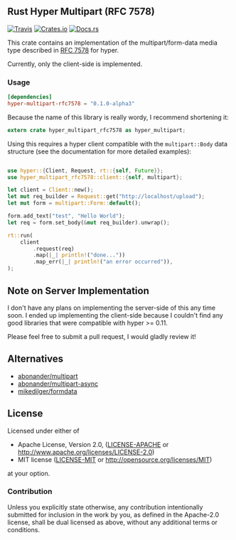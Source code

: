 ## Rust Hyper Multipart (RFC 7578)

[![Travis](https://img.shields.io/travis/ferristseng/rust-hyper-multipart-rfc7578.svg)](https://travis-ci.org/ferristseng/rust-hyper-multipart-rfc7578)
[![Crates.io](https://img.shields.io/crates/v/hyper-multipart-rfc7578.svg)](https://crates.io/crates/hyper-multipart-rfc7578)
[![Docs.rs](https://docs.rs/hyper-multipart-rfc7578/badge.svg)](https://docs.rs/hyper-multipart-rfc7578/)

This crate contains an implementation of the multipart/form-data media
type described in [RFC 7578](https://tools.ietf.org/html/rfc7578) for
hyper.

Currently, only the client-side is implemented.

### Usage

```toml
[dependencies]
hyper-multipart-rfc7578 = "0.1.0-alpha3"
```

Because the name of this library is really wordy, I recommend shortening it:

```rust
extern crate hyper_multipart_rfc7578 as hyper_multipart;
```

Using this requires a hyper client compatible with the `multipart::Body`
data structure (see the documentation for more detailed examples):

```rust

use hyper::{Client, Request, rt::{self, Future}};
use hyper_multipart_rfc7578::client::{self, multipart};

let client = Client::new();
let mut req_builder = Request::get("http://localhost/upload");
let mut form = multipart::Form::default();

form.add_text("test", "Hello World");
let req = form.set_body(&mut req_builder).unwrap();

rt::run(
    client
        .request(req)
        .map(|_| println!("done..."))
        .map_err(|_| println!("an error occurred")),
);
```


## Note on Server Implementation

I don't have any plans on implementing the server-side of this any time soon. I ended up implementing the client-side because I couldn't find any good libraries that were compatible with hyper >= 0.11.

Please feel free to submit a pull request, I would gladly review it!

## Alternatives

  * [abonander/multipart](https://github.com/abonander/multipart)
  * [abonander/multipart-async](https://crates.io/crates/multipart-async)
  * [mikedilger/formdata](https://github.com/mikedilger/formdata)

## License

Licensed under either of

 * Apache License, Version 2.0, ([LICENSE-APACHE](LICENSE-APACHE) or http://www.apache.org/licenses/LICENSE-2.0)
 * MIT license ([LICENSE-MIT](LICENSE-MIT) or http://opensource.org/licenses/MIT)

at your option.

### Contribution

Unless you explicitly state otherwise, any contribution intentionally submitted for inclusion in the work by you, as defined in the Apache-2.0 license, shall be dual licensed as above, without any additional terms or conditions.
